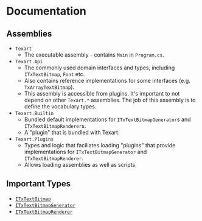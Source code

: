 # Documentation

## Assemblies

* `Texart`
  * The executable assembly - contains `Main` in `Program.cs`.
* `Texart.Api`
  * The commonly used domain interfaces and types, including `ITxTextBitmap`, `Font` etc.
  * Also contains reference implementations for some interfaces (e.g. `TxArrayTextBitmap`).
  * This assembly is accessible from plugins. It's important to not depend on other `Texart.*` assemblies. The job of this assembly is to define the vocabulary types.
* `Texart.Builtin`
  * Bundled default implementations for `ITxTextBitmapGenerator`s and `ITxTextBitmapRenderer`s.
  * A "plugin" that is bundled with Texart.
* `Texart.Plugins`
  * Types and logic that faciliates loading "plugins" that provide implementations for `ITxTextBitmapGenerator` and `ITxTextBitmapRenderer`.
  * Allows loading assemblies as well as scripts.

## Important Types

* [`ITxTextBitmap`](i-tx-text-types.md#itxtextbitmap)
* [`ITxTextBitmapGenerator`](i-tx-text-types.md#itxtextbitmapgenerator)
* [`ITxTextBitmapRenderer`](i-tx-text-types.md#itxtextbitmaprenderer)
